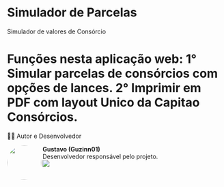 # Simulador de Parcelas 

Simulador de valores de Consórcio


<h1>Funções nesta aplicação web:

<td> 1° Simular parcelas de consórcios com opções de lances.</td>
<td> 2° Imprimir em PDF com layout Unico da Capitao Consórcios. </td>
</h1>
👨‍💻 Autor e Desenvolvedor
<p>
<img align="left" src="https://avatars.githubusercontent.com/u/101883398?v=4" width="80" height="80" style="border-radius:50%;">
<strong>Gustavo (Guzinn01)</strong><br>
Desenvolvedor responsável pelo projeto.<br>
<a href="https://github.com/Guzinn01">
<img src="https://img.shields.io/badge/GitHub-100000?style=for-the-badge&logo=github&logoColor=white" />
</a>
</p>
<br><br><br>
